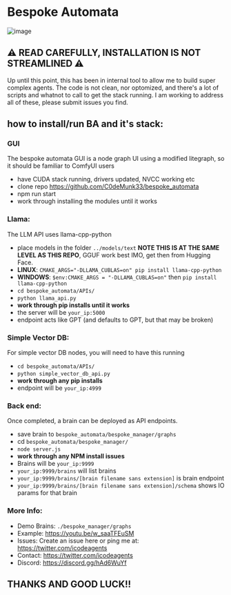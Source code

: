 # Bespoke Automata

![image](https://github.com/C0deMunk33/bespoke_automata/assets/13264637/d0ec34ae-b52d-4da5-b56e-049d0388a7a1)



## ⚠️ READ CAREFULLY, INSTALLATION IS NOT STREAMLINED ⚠️ ##
Up until this point, this has been in internal tool to allow me to build super complex agents. The code is not clean, nor optomized, and there's a lot of scripts and whatnot to call to get the stack running. I am working to address all of these, please submit issues you find.

## how to install/run BA and it's stack:

### GUI
The bespoke automata GUI is a node graph UI using a modified litegraph, so it should be familiar to ComfyUI users

* have CUDA stack running, drivers updated, NVCC working etc
* clone repo https://github.com/C0deMunk33/bespoke_automata
* npm run start
* work through installing the modules until it works

### Llama:
The LLM API uses llama-cpp-python

* place models in the folder `../models/text` **NOTE THIS IS AT THE SAME LEVEL AS THIS REPO**, GGUF work best IMO, get then from Hugging Face.
* **LINUX**: `CMAKE_ARGS="-DLLAMA_CUBLAS=on" pip install llama-cpp-python`
* **WINDOWS**: `$env:CMAKE_ARGS = "-DLLAMA_CUBLAS=on"` then `pip install llama-cpp-python`
* `cd bespoke_automata/APIs/`
* `python llama_api.py`
* **work through pip installs until it works**
* the server will be `your_ip:5000`
* endpoint acts like GPT (and defaults to GPT, but that may be broken)

### Simple Vector DB:
For simple vector DB nodes, you will need to have this running

* `cd bespoke_automata/APIs/`
* `python simple_vector_db_api.py`
* **work through any pip installs**
* endpoint will be `your_ip:4999`

### Back end:
Once completed, a brain can be deployed as API endpoints.

* save brain to `bespoke_automata/bespoke_manager/graphs`
* cd `bespoke_automata/bespoke_manager/`
* `node server.js`
* **work through any NPM install issues**
* Brains will be `your_ip:9999`
* `your_ip:9999/brains` will list brains
* `your_ip:9999/brains/[brain filename sans extension]` is brain endpoint
* `your_ip:9999/brains/[brain filename sans extension]/schema` shows IO params for that brain

### More Info:
* Demo Brains: `./bespoke_manager/graphs`
* Example: https://youtu.be/w_saaTFEuSM
* Issues: Create an issue here or ping me at: https://twitter.com/icodeagents
* Contact: https://twitter.com/icodeagents
* Discord: https://discord.gg/hAd6WuYf

## THANKS AND GOOD LUCK!! ##

